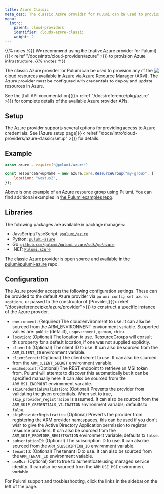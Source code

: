```yaml
---
title: Azure Classic
meta_desc: The classic Azure provider for Pulumi can be used to provision any of the cloud resources available in Azure.
menu:
  intro:
    parent: cloud-providers
    identifier: clouds-azure-classic
    weight: 2
---
```


{{% notes %}}
We recommend using the [native Azure provider for Pulumi]({{< relref "/docs/intro/cloud-providers/azure" >}}) to provision Azure infrastructure.
{{% /notes %}}

<img src="/logos/tech/azure.svg" align="right" class="h-16 px-8 pb-4">

The classic Azure provider for Pulumi can be used to provision any of the cloud resources available in [Azure](https://azure.microsoft.com/en-us/) via Azure Resource Manager (ARM).  The Azure provider must be configured with credentials to deploy and update resources in Azure.

See the [full API documentation]({{< relref "/docs/reference/pkg/azure" >}}) for complete details of the available Azure provider APIs.

## Setup

The Azure provider supports several options for providing access to Azure credentials.  See [Azure setup page]({{< relref "/docs/intro/cloud-providers/azure-classic/setup" >}}) for details.

## Example

```javascript
const azure = require("@pulumi/azure")

const resourceGroupName = new azure.core.ResourceGroup("my-group", {
    location: "westus2",
});
```

Above is one example of an Azure resource group using Pulumi. You can find additional examples in [the Pulumi examples repo](https://github.com/pulumi/examples).

## Libraries

The following packages are available in package managers:

* JavaScript/TypeScript: [`@pulumi/azure`](https://www.npmjs.com/package/@pulumi/azure)
* Python: [`pulumi-azure`](https://pypi.org/project/pulumi-azure/)
* Go: [`github.com/pulumi/pulumi-azure/sdk/go/azure`](https://github.com/pulumi/pulumi-azure)
* .NET: [`Pulumi.Azure`](https://www.nuget.org/packages/Pulumi.Azure)

The classic Azure provider is open source and available in the [pulumi/pulumi-azure](https://github.com/pulumi/pulumi-azure) repo.

## Configuration

The Azure provider accepts the following configuration settings.  These can be provided to the default Azure provider via `pulumi config set azure:<option>`, or passed to the constructor of [Provider]({{< relref "/docs/reference/pkg/azure/provider" >}}) to construct a specific instance of the Azure provider.

* `environment`: (Required) The cloud environment to use. It can also be sourced from the ARM_ENVIRONMENT environment variable. Supported values are: `public` (default), `usgovernment`, `german`, `china`.
* `location`: (Optional) The location to use. ResourceGroups will consult this property for a default location, if one was not supplied explicitly.
* `clientId`: (Optional) The client ID to use. It can also be sourced from the `ARM_CLIENT_ID` environment variable.
* `clientSecret`: (Optional) The client secret to use. It can also be sourced from the `ARM_CLIENT_SECRET` environment variable.
* `msiEndpoint`: (Optional) The REST endpoint to retrieve an MSI token from. Pulumi will attempt to discover this automatically but it can be specified manually here. It can also be sourced from the `ARM_MSI_ENDPOINT` environment variable.
* `skipCredentialsValidation`: (Optional) Prevents the provider from validating the given credentials. When set to true, `skip_provider_registration` is assumed. It can also be sourced from the `ARM_SKIP_CREDENTIALS_VALIDATION` environment variable; defaults to `false`.
* `skipProviderRegistration`: (Optional) Prevents the provider from registering the ARM provider namespaces, this can be used if you don't wish to give the Active Directory Application permission to register resource providers. It can also be sourced from the `ARM_SKIP_PROVIDER_REGISTRATION` environment variable; defaults to `false`.
* `subscriptionId`: (Optional) The subscription ID to use. It can also be sourced from the `ARM_SUBSCRIPTION_ID` environment variable.
* `tenantId`: (Optional) The tenant ID to use. It can also be sourced from the `ARM_TENANT_ID` environment variable.
* `useMsi`: (Optional) Set to true to authenticate using managed service identity. It can also be sourced from the `ARM_USE_MSI` environment variable.

For Pulumi support and troubleshooting, click the links in the sidebar on the left of the page.
